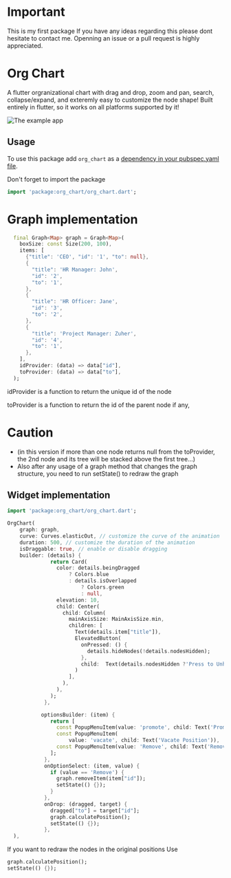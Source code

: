 # Important
This is my first package
If you have any ideas regarding this please dont hesitate to contact me.
Openning an issue or a pull request is highly appreciated.


# Org Chart
A flutter orgranizational chart with drag and drop, zoom and pan, search, collapse/expand, and exteremly easy to customize the node shape!
Built entirely in flutter, so it works on all platforms supported by it!

<!-- [![Watch the example](https://img.youtube.com/vi/8pxS-MwHh9w/sddefault.jpg)](https://youtu.be/8pxS-MwHh9w) -->
![The example app](https://github.com/ahnaineh/org_chart/blob/c9d1ed3f80b6a8ceb13f12e3255d3511ec68d865/Sequence%2001_5.gif?raw=True)
<!-- <video controls src="example.mp4" title="Title"></video> -->


## Usage
To use this package add `org_chart` as a [dependency in your pubspec.yaml file](https://flutter.dev/docs/development/packages-and-plugins/using-packages).

Don't forget to import the package
```dart
import 'package:org_chart/org_chart.dart';
```

# Graph implementation
```dart
  final Graph<Map> graph = Graph<Map>(
    boxSize: const Size(200, 100),
    items: [
      {"title": 'CEO', "id": '1', "to": null},
      {
        "title": 'HR Manager: John',
        "id": '2',
        "to": '1',
      },
      {
        "title": 'HR Officer: Jane',
        "id": '3',
        "to": '2',
      },
      {
        "title": 'Project Manager: Zuher',
        "id": '4',
        "to": '1',
      },
    ],
    idProvider: (data) => data["id"],
    toProvider: (data) => data["to"],
  );

```
idProvider is a function to return the unique id of the node

toProvider is a function to return the id of the parent node if any, 

# Caution
- (in this version if more than one node returns null from the toProvider, the 2nd node and its tree will be stacked above the first tree...)
- Also after any usage of a graph method that changes the graph structure, you need to run setState() to redraw the graph

## Widget implementation
```dart
import 'package:org_chart/org_chart.dart';

OrgChart(
    graph: graph,
    curve: Curves.elasticOut, // customize the curve of the animation
    duration: 500, // customize the duration of the animation
    isDraggable: true, // enable or disable dragging
    builder: (details) {
              return Card(
                color: details.beingDragged
                    ? Colors.blue
                    : details.isOverlapped
                        ? Colors.green
                        : null,
                elevation: 10,
                child: Center(
                  child: Column(
                    mainAxisSize: MainAxisSize.min,
                    children: [
                      Text(details.item["title"]),
                      ElevatedButton(
                        onPressed: () {
                          details.hideNodes(!details.nodesHidden);
                        },
                        child:  Text(details.nodesHidden ?'Press to Unhide' : 'Press to Hide'),
                      )
                    ],
                  ),
                ),
              );
            },

           optionsBuilder: (item) {
              return [
                const PopupMenuItem(value: 'promote', child: Text('Promote')),
                const PopupMenuItem(
                    value: 'vacate', child: Text('Vacate Position')),
                const PopupMenuItem(value: 'Remove', child: Text('Remove')),
              ];
            },
            onOptionSelect: (item, value) {
              if (value == 'Remove') {
                graph.removeItem(item["id"]);
                setState(() {});
              }
            },
            onDrop: (dragged, target) {
              dragged["to"] = target["id"];
              graph.calculatePosition();
              setState(() {});
            },
  ),
```

If you want to redraw the nodes in the original positions
Use
```dart
graph.calculatePosition();
setState(() {});
```




